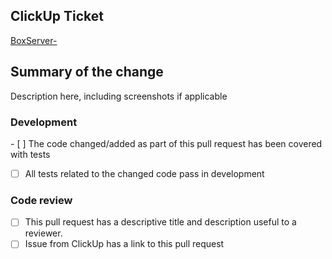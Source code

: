 ## ClickUp Ticket

[BoxServer-](https://loyal.clickup.com)

## Summary of the change

Description here, including screenshots if applicable

### Development

​- [ ] The code changed/added as part of this pull request has been covered with tests
- [ ] All tests related to the changed code pass in development

### Code review

- [ ] This pull request has a descriptive title and description useful to a reviewer.
- [ ] Issue from ClickUp has a link to this pull request
